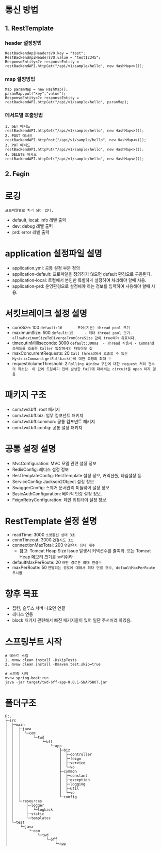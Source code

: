 # 통신 방법
## 1. RestTemplate
### header 설정방법
```
RestBackendApiHeadersVO.key = "test";
RestBackendApiHeadersVO.value = "test12345";
ResponseEntity<?> responseEntity = restBackendAPI.httpGet("/api/v1/sample/hello", new HashMap<>());
```

### map 설정방법
```
Map paramMap = new HashMap();
paramMap.put("key","value");
ResponseEntity<?> responseEntity = restBackendAPI.httpGet("/api/v1/sample/hello", paramMap);
```

### 메서드별 호출방법
```
1. GET 메서드
restBackendAPI.httpGet("/api/v1/sample/hello", new HashMap<>());
2. POST 메서드
restBackendAPI.httpPost("/api/v1/sample/hello", new HashMap<>());
3. PUT 메서드
restBackendAPI.httpPut("/api/v1/sample/hello", new HashMap<>());
4. DELETE 메서드
restBackendAPI.httpDel("/api/v1/sample/hello", new HashMap<>());
```

## 2. Fegin

# 로깅
`프로파일별로 처리 되어 있다.`

- default, local: info 레벨 출력
- dev: debug 레벨 출력
- prd: error 레벨 출력

# application 설정파일 설명
- application.yml: 공통 설정 부분 정의
- application-default: 프로파일을 정의하지 않으면 default 환경으로 구동된다.
- application-local: 로컬에서 본인만 특별하게 설정하여 처리해야 할때 사용.
- application-prd: 운영환경으로 설정해야 하는 정보를 입력하여 사용해야 할때 사용.

# 서킷브레이크 설정 설명
- coreSize: 100 `default:10     - 코어(기본) thread pool 크기`
- maximumSize: 500 `default:15     - 최대 thread pool 크기. allowMaximumSizeToDivergeFromCoreSize 값이 true여야 유효하다.`
- timeoutInMilliseconds: 3000 `default:300ms  - Thread 사용시 - Command 쓰레드를 호출한 Caller 입장에서의 타임아웃 값`
- maxConcurrentRequests: 20 `Call thread에서 호출할 수 있는 HystrixCommand.getFallback()에 대한 요청의 최대 수`
- requestVolumeThreshold: 2 `Rolling Window 구간에 대한 request 처리 건수의 최소값. 이 값에 도달하기 전에 발생한 fail에 대해서는 circuit을 open 하지 않음`

# 패키지 구조 
- com.twd.bff: root 패키지
- com.twd.bff.biz: 업무 컴포넌트 패키지
- com.twd.bff.common: 공통 컴포넌트 패키지
- com.twd.bff.config: 공통 설정 패키지 

# 공통 설정 설명
- MvcConfiguration: MVC 모델 관련 설정 정보 
- RedisConfig: 레디스 설정 정보
- RestTemplateConfig: RestTemplate 설정 정보, 커넥션풀, 타임설정 등.
- ServiceConfig: Jackson2Object 설정 정보
- SwaggerConfig: 스웨거 문서관리 미들웨어 설정 정보
- BasicAuthConfiguration: 베이직 인증 설정 정보. 
- FeignRetryConfiguration: 페인 리트라이 설정 정보.

# RestTemplate 설정 설명
- readTime: 3000 `소켓통신 상태 3초`
- connTimeout: 3000 `연결시도 3초`
- connectionMaxTotal: 200 `연결유지 최대 개수`
    - 참고: Tomcat Heap Size Issue 발생시 커넥션수를 줄여라. 또는 Tomcat Heap 메모리 크기를 늘려줘라
- defaultMaxPerRoute: 20 `어떤 경로든 최대 연결수`
- maxPerRoute: 50 `전달되는 경로에 대해서 최대 연결 갯수, defaultMaxPerRoute 무시함`

# 향후 목표
- 집킨, 슬루스 서버 나오면 연결
- 레디스 연동 
- block 패키지 관련해서 빠진 패키지들이 있어 일단 주서처리 하였음.

# 스프링부트 시작
```
# 테스트 스킵  
1. mvnw clean install -DskipTests
2. mvnw clean install -Dmaven.test.skip=true

# 스프링 시작 
mvnw spring-boot:run
java -jar target/twd-bff-app-0.0.1-SNAPSHOT.jar

```

# 폴더구조
```
F:.
├─src
│  ├─main
│  │  ├─java
│  │  │  └─com
│  │  │      └─twd
│  │  │          └─bff
│  │  │              └─app
│  │  │                  ├─biz
│  │  │                  │  ├─controller
│  │  │                  │  ├─feign
│  │  │                  │  ├─service
│  │  │                  │  └─vo
│  │  │                  ├─common
│  │  │                  │  ├─constant
│  │  │                  │  ├─exception
│  │  │                  │  ├─logging
│  │  │                  │  ├─util
│  │  │                  │  └─vo
│  │  │                  └─config
│  │  └─resources
│  │      ├─logger
│  │      │  └─logback
│  │      ├─static
│  │      └─templates
│  └─test
│      └─java
│          └─com
│              └─twd
│                  └─bff
│                      └─app
```